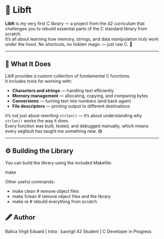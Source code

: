 # 🧩 Libft

**Libft** is my very first C library — a project from the 42 curriculum that challenges you to rebuild essential parts of the C standard library from scratch.  
It’s all about learning how memory, strings, and data manipulation truly work under the hood. No shortcuts, no hidden magic — just raw C. 🧠

---

## 📘 What It Does

Libft provides a custom collection of fundamental C functions.  
It includes tools for working with:
- **Characters and strings** — handling text efficiently
- **Memory management** — allocating, copying, and comparing bytes
- **Conversions** — turning text into numbers (and back again)
- **File descriptors** — printing output to different destinations

It’s not just about rewriting `strlen()` — it’s about understanding why `strlen()` works the way it does.  
Every function was built, tested, and debugged manually, which means every segfault has taught me something new. 😅

---

## ⚙️ Building the Library

You can build the library using the included Makefile:

make

Other useful commands:

- make clean     # remove object files
- make fclean    # remove object files and the library
- make re        # rebuild everything from scratch

## 🖋️ Author

Balica Virgil Eduard | Intra : bavirgil
42 Student | C Developer in Progress
